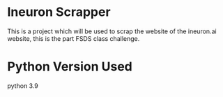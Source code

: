 # Ineuron Scrapper
This is a project which will be used to scrap  the website of the ineuron.ai website, this is the part FSDS class challenge.
# Python Version Used
python 3.9